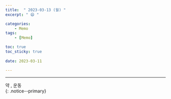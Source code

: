 ```yaml
---
title:  " 2023-03-13 (월) "
excerpt: " 😄 "

categories:
    - Memo
tags:
    - [Memo]

toc: true
toc_sticky: true
 
date: 2023-03-11

---
```

- - -

 약 , 운동  
{: .notice--primary}

<!-- {: .notice}
{: .notice--primary}
{: .notice--info}
{: .notice--warnig}
{: .notice--success}
{: .notice--danger} 
😄 😐 
-->